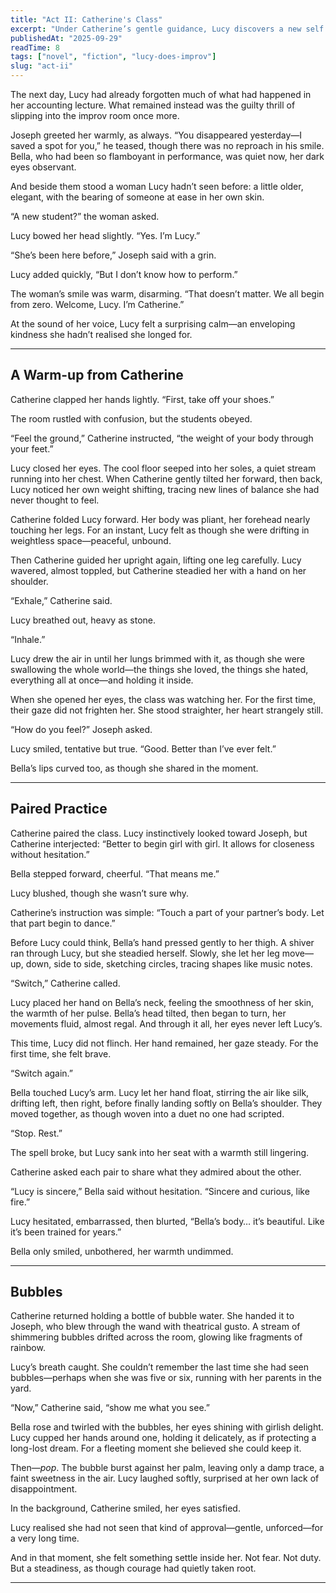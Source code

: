 ```yaml
---
title: "Act II: Catherine's Class" 
excerpt: "Under Catherine’s gentle guidance, Lucy discovers a new self through performing." 
publishedAt: "2025-09-29" 
readTime: 8
tags: ["novel", "fiction", "lucy-does-improv"] 
slug: "act-ii" 
---
```


The next day, Lucy had already forgotten much of what had happened in her accounting lecture. What remained instead was the guilty thrill of slipping into the improv room once more.  

Joseph greeted her warmly, as always. “You disappeared yesterday—I saved a spot for you,” he teased, though there was no reproach in his smile. Bella, who had been so flamboyant in performance, was quiet now, her dark eyes observant.  

And beside them stood a woman Lucy hadn’t seen before: a little older, elegant, with the bearing of someone at ease in her own skin.  

“A new student?” the woman asked.  

Lucy bowed her head slightly. “Yes. I’m Lucy.”  

“She’s been here before,” Joseph said with a grin.  

Lucy added quickly, “But I don’t know how to perform.”  

The woman’s smile was warm, disarming. “That doesn’t matter. We all begin from zero. Welcome, Lucy. I’m Catherine.”  

At the sound of her voice, Lucy felt a surprising calm—an enveloping kindness she hadn’t realised she longed for.  

---

## A Warm-up from Catherine

Catherine clapped her hands lightly. “First, take off your shoes.”  

The room rustled with confusion, but the students obeyed.  

“Feel the ground,” Catherine instructed, “the weight of your body through your feet.”  

Lucy closed her eyes. The cool floor seeped into her soles, a quiet stream running into her chest. When Catherine gently tilted her forward, then back, Lucy noticed her own weight shifting, tracing new lines of balance she had never thought to feel.  

Catherine folded Lucy forward. Her body was pliant, her forehead nearly touching her legs. For an instant, Lucy felt as though she were drifting in weightless space—peaceful, unbound.  

Then Catherine guided her upright again, lifting one leg carefully. Lucy wavered, almost toppled, but Catherine steadied her with a hand on her shoulder.  

“Exhale,” Catherine said.  

Lucy breathed out, heavy as stone.  

“Inhale.”  

Lucy drew the air in until her lungs brimmed with it, as though she were swallowing the whole world—the things she loved, the things she hated, everything all at once—and holding it inside.  

When she opened her eyes, the class was watching her. For the first time, their gaze did not frighten her. She stood straighter, her heart strangely still.  

“How do you feel?” Joseph asked.  

Lucy smiled, tentative but true. “Good. Better than I’ve ever felt.”  

Bella’s lips curved too, as though she shared in the moment.  

---

## Paired Practice

Catherine paired the class. Lucy instinctively looked toward Joseph, but Catherine interjected: “Better to begin girl with girl. It allows for closeness without hesitation.”  

Bella stepped forward, cheerful. “That means me.”  

Lucy blushed, though she wasn’t sure why.  

Catherine’s instruction was simple: “Touch a part of your partner’s body. Let that part begin to dance.”  

Before Lucy could think, Bella’s hand pressed gently to her thigh. A shiver ran through Lucy, but she steadied herself. Slowly, she let her leg move—up, down, side to side, sketching circles, tracing shapes like music notes.  

“Switch,” Catherine called.  

Lucy placed her hand on Bella’s neck, feeling the smoothness of her skin, the warmth of her pulse. Bella’s head tilted, then began to turn, her movements fluid, almost regal. And through it all, her eyes never left Lucy’s.  

This time, Lucy did not flinch. Her hand remained, her gaze steady. For the first time, she felt brave.  

“Switch again.”  

Bella touched Lucy’s arm. Lucy let her hand float, stirring the air like silk, drifting left, then right, before finally landing softly on Bella’s shoulder. They moved together, as though woven into a duet no one had scripted.  

“Stop. Rest.”  

The spell broke, but Lucy sank into her seat with a warmth still lingering.  

Catherine asked each pair to share what they admired about the other.  

“Lucy is sincere,” Bella said without hesitation. “Sincere and curious, like fire.”  

Lucy hesitated, embarrassed, then blurted, “Bella’s body… it’s beautiful. Like it’s been trained for years.”  

Bella only smiled, unbothered, her warmth undimmed.  

---

## Bubbles

Catherine returned holding a bottle of bubble water. She handed it to Joseph, who blew through the wand with theatrical gusto. A stream of shimmering bubbles drifted across the room, glowing like fragments of rainbow.  

Lucy’s breath caught. She couldn’t remember the last time she had seen bubbles—perhaps when she was five or six, running with her parents in the yard.  

“Now,” Catherine said, “show me what you see.”  

Bella rose and twirled with the bubbles, her eyes shining with girlish delight. Lucy cupped her hands around one, holding it delicately, as if protecting a long-lost dream. For a fleeting moment she believed she could keep it.  

Then—*pop*. The bubble burst against her palm, leaving only a damp trace, a faint sweetness in the air. Lucy laughed softly, surprised at her own lack of disappointment.  

In the background, Catherine smiled, her eyes satisfied.  

Lucy realised she had not seen that kind of approval—gentle, unforced—for a very long time.  

And in that moment, she felt something settle inside her. Not fear. Not duty. But a steadiness, as though courage had quietly taken root.  

---
